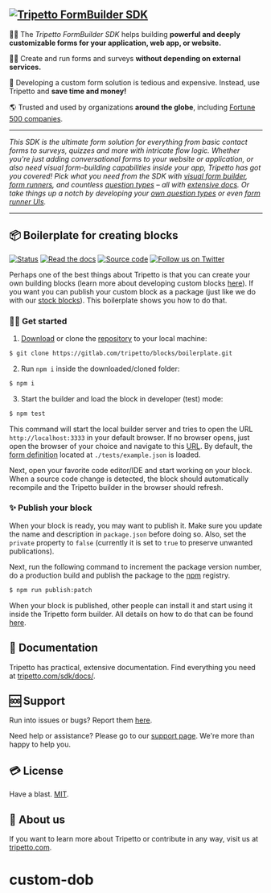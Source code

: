 ## <a href="https://tripetto.com/sdk/"><img src="https://unpkg.com/@tripetto/builder/assets/header.svg" alt="Tripetto FormBuilder SDK"></a>

🙋‍♂️ The *Tripetto FormBuilder SDK* helps building **powerful and deeply customizable forms for your application, web app, or website.**

👩‍💻 Create and run forms and surveys **without depending on external services.**

💸 Developing a custom form solution is tedious and expensive. Instead, use Tripetto and **save time and money!**

🌎 Trusted and used by organizations **around the globe**, including [Fortune 500 companies](https://en.wikipedia.org/wiki/Fortune_500).

---

*This SDK is the ultimate form solution for everything from basic contact forms to surveys, quizzes and more with intricate flow logic. Whether you're just adding conversational forms to your website or application, or also need visual form-building capabilities inside your app, Tripetto has got you covered! Pick what you need from the SDK with [visual form builder](https://tripetto.com/sdk/docs/builder/introduction/), [form runners](https://tripetto.com/sdk/docs/runner/introduction/), and countless [question types](https://tripetto.com/sdk/docs/blocks/introduction/) – all with [extensive docs](https://tripetto.com/sdk/docs/). Or take things up a notch by developing your [own question types](https://tripetto.com/sdk/docs/blocks/custom/introduction/) or even [form runner UIs](https://tripetto.com/sdk/docs/runner/custom/introduction/).*

---

## 📦 Boilerplate for creating blocks
[![Status](https://gitlab.com/tripetto/blocks/boilerplate/badges/master/pipeline.svg)](https://gitlab.com/tripetto/blocks/boilerplate/commits/master)
[![Read the docs](https://badgen.net/badge/icon/docs/cyan?icon=wiki&label)](https://tripetto.com/sdk/docs/blocks/custom/introduction/)
[![Source code](https://badgen.net/badge/icon/source/black?icon=gitlab&label)](https://gitlab.com/tripetto/blocks/boilerplate)
[![Follow us on Twitter](https://badgen.net/badge/icon/@tripetto?icon=twitter&label)](https://twitter.com/tripetto)

Perhaps one of the best things about Tripetto is that you can create your own building blocks (learn more about developing custom blocks [here](https://tripetto.com/sdk/docs/blocks/custom/introduction/)). If you want you can publish your custom block as a package (just like we do with our [stock blocks](https://tripetto.com/sdk/docs/blocks/stock/)). This boilerplate shows you how to do that.

### 🧑‍💻 Get started
1. [Download](https://gitlab.com/tripetto/blocks/boilerplate/-/archive/master/boilerplate-master.zip) or clone the [repository](https://gitlab.com/tripetto/blocks/boilerplate) to your local machine:
```bash
$ git clone https://gitlab.com/tripetto/blocks/boilerplate.git
```

2. Run `npm i` inside the downloaded/cloned folder:
```bash
$ npm i
```

3. Start the builder and load the block in developer (test) mode:
```bash
$ npm test
```

This command will start the local builder server and tries to open the URL `http://localhost:3333` in your default browser. If no browser opens, just open the browser of your choice and navigate to this [URL](http://localhost:3333). By default, the [form definition](https://tripetto.com/sdk/docs/builder/api/interfaces/IDefinition/) located at `./tests/example.json` is loaded.

Next, open your favorite code editor/IDE and start working on your block. When a source code change is detected, the block should automatically recompile and the Tripetto builder in the browser should refresh.

### ✨ Publish your block
When your block is ready, you may want to publish it. Make sure you update the name and description in `package.json` before doing so. Also, set the `private` property to `false` (currently it is set to `true` to preserve unwanted publications).

Next, run the following command to increment the package version number, do a production build and publish the package to the [npm](https://www.npmjs.com/) registry.

```bash
$ npm run publish:patch
```

When your block is published, other people can install it and start using it inside the Tripetto form builder. All details on how to do that can be found [here](https://tripetto.com/sdk/docs/builder/integrate/guides/blocks/).

## 📖 Documentation
Tripetto has practical, extensive documentation. Find everything you need at [tripetto.com/sdk/docs/](https://tripetto.com/sdk/docs/).

## 🆘 Support
Run into issues or bugs? Report them [here](https://gitlab.com/tripetto/blocks/boilerplate/issues).

Need help or assistance? Please go to our [support page](https://tripetto.com/sdk/support/). We're more than happy to help you.

## 💳 License
Have a blast. [MIT](https://opensource.org/licenses/MIT).

## 👋 About us
If you want to learn more about Tripetto or contribute in any way, visit us at [tripetto.com](https://tripetto.com/).
# custom-dob
